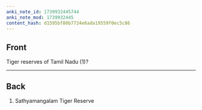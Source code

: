 ```yaml
---
anki_note_id: 1739932445744
anki_note_mod: 1739932445
content_hash: d1595bf80b7724e6ada19559f0ec5c86
---
```


## Front

Tiger reserves of Tamil Nadu (1)?

<hr/>

## Back

1. Sathyamangalam Tiger Reserve